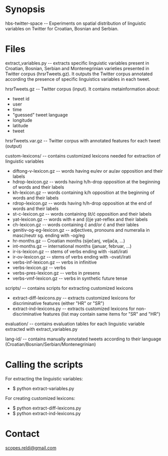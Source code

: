 Synopsis
====

hbs-twitter-space -- Experiments on spatial distribution of linguistic variables on 
Twitter for Croatian, Bosnian and Serbian. 


Files
====

extract_variables.py -- extracts specific linguistic variables present in Croatian, Bosnian, Serbian and Montenegrinian
varieties presented in Twitter corpus (hrsrTweets.gz). It outputs the Twitter corpus annotated according the presence
of specific linguistics variables in each tweet.


hrsrTweets.gz -- Twitter corpus (input). It contains metainformation about:
* tweet id
* user
* time
* "guessed" tweet language
* longitude
* latitude
* tweet

hrsrTweets.var.gz -- Twitter corpus with annotated features for each tweet (output)

custom-lexicons/ -- contains customized lexicons needed for extraction of linguistic variables

* diftong-v-lexicon.gz -- words having eu/ev or au/av opposition and their labels
* hdrop-lexicon.gz -- words having h/h-drop opposition at the beginning of words and their labels
* kh-lexicon.gz -- words containing k/h opposition at the beginning of words and their labels
* rdrop-lexicon.gz -- words having h/h-drop opposition at the end of words and their labels
* st-c-lexicon.gz -- words containing št/ć opposition and their labels
* yat-lexicon.gz -- words with e and (i)je yat-reflex and their labels
* ch-lexicon.gz -- words containing č and/or ć and their lables
* genitiv-og-eg-lexicon.gz -- adjectives, pronouns and numeralia in masc/neutr sg. ending with -og/eg
* hr-months.gz -- Croatian months (siječanj, veljača, ...)
* int-months.gz -- international months (januar, februar, ...)
* ir-is-lexicon.gz -- stems of verbs ending with -isati/irati
* ir-ov-lexicon.gz -- stems of verbs ending with -ovati/irati
* verbs-inf-lexicon.gz -- verbs in infinitive
* verbs-lexicon.gz -- verbs
* verbs-pres-lexicon.gz -- verbs in presens
* verbs-vmf-lexicon.gz -- verbs in synthetic future tense


scripts/ -- contains scripts for extracting customized lexicons

* extract-diff-lexicons.py -- extracts customized lexicons for discriminative features (either "HR" or "SR")
* extract-ind-lexicons.py -- extracts customized lexicons for non-discriminative features (list may contain same items for "SR" and "HR")

evaluation/ -- contains evaluation tables for each linguistic variable extracted with extract_variables.py

lang-id/ -- contains manually annotated tweets according to their language (Croatian/Bosnian/Serbian/Montenegrinian)


Calling the scripts
====

For extracting the linguistic variables:

* $ python extract-variables.py

For creating customized lexicons:

* $ python extract-diff-lexicons.py
* $ python extract-ind-lexicons.py


Contact
====

scopes.reldi@gmail.com




